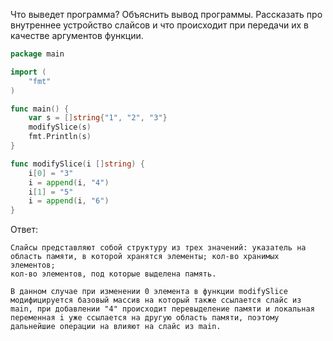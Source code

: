 Что выведет программа? Объяснить вывод программы. Рассказать про внутреннее устройство слайсов и что происходит при передачи их в качестве аргументов функции.

```go
package main

import (
	"fmt"
)

func main() {
	var s = []string{"1", "2", "3"}
	modifySlice(s)
	fmt.Println(s)
}

func modifySlice(i []string) {
	i[0] = "3"
	i = append(i, "4")
	i[1] = "5"
	i = append(i, "6")
}
```

Ответ:
```
Слайсы представляют собой структуру из трех значений: указатель на область памяти, в которой хранятся элементы; кол-во хранимых элементов;
кол-во элементов, под которые выделена память.

В данном случае при изменении 0 элемента в функции modifySlice модифицируется базовый массив на который также ссылается слайс из main, при добавлении "4" происходит перевыделение памяти и локальная переменная i уже ссылается на другую область памяти, поэтому дальнейшие операции на влияют на слайс из main. 
```

